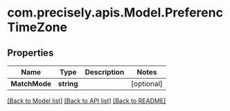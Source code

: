 # com.precisely.apis.Model.PreferencTimeZone
## Properties

Name | Type | Description | Notes
------------ | ------------- | ------------- | -------------
**MatchMode** | **string** |  | [optional] 

[[Back to Model list]](../README.md#documentation-for-models) [[Back to API list]](../README.md#documentation-for-api-endpoints) [[Back to README]](../README.md)

